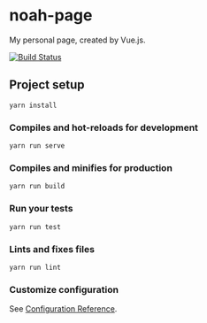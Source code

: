 # noah-page

My personal page, created by Vue.js.

[![Build Status](https://travis-ci.com/noahziheng/noahziheng.github.io.png?branch=master)](https://travis-ci.com/noahziheng/noahziheng.github.io})

## Project setup
```
yarn install
```

### Compiles and hot-reloads for development
```
yarn run serve
```

### Compiles and minifies for production
```
yarn run build
```

### Run your tests
```
yarn run test
```

### Lints and fixes files
```
yarn run lint
```

### Customize configuration
See [Configuration Reference](https://cli.vuejs.org/config/).
